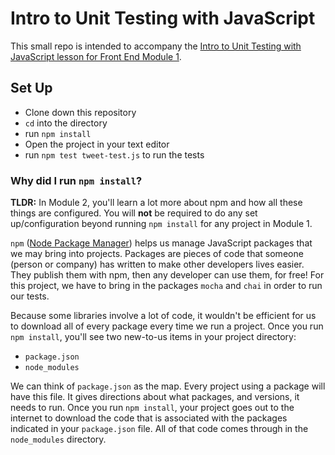 # Intro to Unit Testing with JavaScript

This small repo is intended to accompany the [Intro to Unit Testing with JavaScript lesson for Front End Module 1](http://academy.solidkraft.com/lessons/module-1/intro-to-testing-javascript.html).

## Set Up

- Clone down this repository
- `cd` into the directory
- run `npm install`
- Open the project in your text editor
- run `npm test tweet-test.js` to run the tests

### Why did I run `npm install`?

**TLDR:** In Module 2, you'll learn a lot more about npm and how all these things are configured. You will **not** be required to do any set up/configuration beyond running `npm install` for any project in Module 1.

`npm` ([Node Package Manager](https://www.npmjs.com/)) helps us manage JavaScript packages that we may bring into projects. Packages are pieces of code that someone (person or company) has written to make other developers lives easier. They publish them with npm, then any developer can use them, for free! For this project, we have to bring in the packages `mocha` and `chai` in order to run our tests.

Because some libraries involve a lot of code, it wouldn't be efficient for us to download all of every package every time we run a project. Once you run `npm install`, you'll see two new-to-us items in your project directory:
- `package.json`
- `node_modules`

We can think of `package.json` as the map. Every project using a package will have this file. It gives directions about what packages, and versions, it needs to run. Once you run `npm install`, your project goes out to the internet to download the code that is associated with the packages indicated in your `package.json` file. All of that code comes through in the `node_modules` directory.
